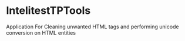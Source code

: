 IntelitestTPTools
=================

Application For Cleaning unwanted HTML tags and performing unicode conversion on HTML entities
